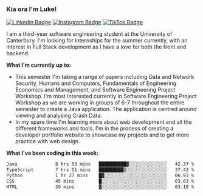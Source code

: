 ### Kia ora I'm Luke!

[![Linkedin Badge](https://img.shields.io/badge/-LinkedIn-0e76a8?style=flat-square&logo=Linkedin&logoColor=white)](https://www.linkedin.com/in/luke-stynes/)
[![Instagram Badge](https://img.shields.io/badge/-Instagram-e4405f?style=flat-square&logo=Instagram&logoColor=white)](https://www.instagram.com/luke.stynes/)
[![TikTok Badge](https://img.shields.io/badge/TikTok-Follow-blue)](https://www.tiktok.com/@luke_stynes)

I am a third-year software engineering student at the University of Canterbury. I'm looking for internships for the summer currently, with an interest in Full Stack development as I have a love for both the front and backend.

**What I'm currently up to:**
- This semester I'm taking a range of papers including Data and Network Security, Humans and Computers, Fundamentals of Engineering Economics and Management, and Software Engineering Project Workshop. I'm most interested currently in Software Engineering Project Workshop as we are working in groups of 6-7 throughout the entire semester to create a Java application. The application is centred around viewing and analysing Crash Data.
- In my spare time I'm learning more about web development and all the different frameworks and tools. I'm in the process of creating a developer portfolio website to showcase my projects and to get more practice with web design.


**What I've been coding in this week:**
<!--START_SECTION:waka-->

```txt
Java              8 hrs 53 mins   ██████████▓░░░░░░░░░░░░░░   42.37 %
TypeScript        7 hrs 51 mins   █████████▒░░░░░░░░░░░░░░░   37.43 %
Python            1 hr 27 mins    █▓░░░░░░░░░░░░░░░░░░░░░░░   06.93 %
CSS               45 mins         █░░░░░░░░░░░░░░░░░░░░░░░░   03.63 %
HTML              39 mins         ▓░░░░░░░░░░░░░░░░░░░░░░░░   03.10 %
```

<!--END_SECTION:waka-->
